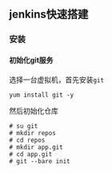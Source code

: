 ## jenkins快速搭建

### 安装

#### 初始化git服务

选择一台虚拟机，首先安装`git`

````
yum install git -y
````

然后初始化仓库

````
# su git
# mkdir repos
# cd repos
# mkdir app.git
# cd app.git
# git --bare init
````